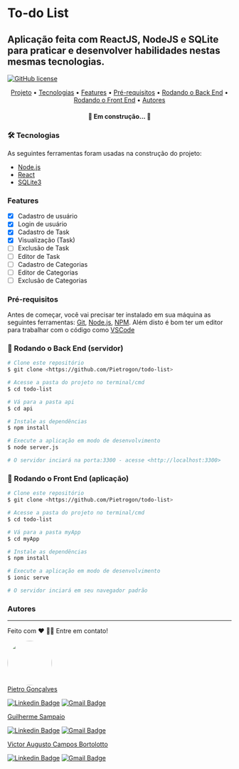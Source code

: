 # To-do List 

## Aplicação feita com ReactJS, NodeJS e SQLite para praticar e desenvolver habilidades nestas mesmas tecnologias.

[![GitHub license](https://img.shields.io/github/license/Pietrogon/todo-list)](https://github.com/Pietrogon/todo-list/blob/main/LICENSE)

<p align="center">
 <a href="#Projeto">Projeto</a> •
 <a href="#Tecnologias">Tecnologias</a> •
 <a href="#Features">Features</a> • 
 <a href="#Pré-requisitos">Pré-requisitos</a> • 
 <a href="#Rodando o Back End">Rodando o Back End</a> • 
 <a href="#Rodando o Front End">Rodando o Front End</a> • 
 <a href="#Autores">Autores</a>
</p>

<h4 align="center"> 
	🚧  Em construção...  🚧
</h4>

### 🛠 Tecnologias

As seguintes ferramentas foram usadas na construção do projeto:

- [Node.js](https://nodejs.org/en/)
- [React](https://pt-br.reactjs.org/)
- [SQLite3](https://www.npmjs.com/package/sqlite3)

### Features

- [x] Cadastro de usuário
- [x] Login de usuário
- [x] Cadastro de Task
- [x] Visualização (Task)
- [ ] Exclusão de Task
- [ ] Editor de Task
- [ ] Cadastro de Categorias
- [ ] Editor de Categorias
- [ ] Exclusão de Categorias

### Pré-requisitos

Antes de começar, você vai precisar ter instalado em sua máquina as seguintes ferramentas:
[Git](https://git-scm.com), [Node.js](https://nodejs.org/en/), [NPM](https://www.npmjs.com/get-npm). 
Além disto é bom ter um editor para trabalhar com o código como [VSCode](https://code.visualstudio.com/)

### 🎲 Rodando o Back End (servidor)

```bash
# Clone este repositório
$ git clone <https://github.com/Pietrogon/todo-list>

# Acesse a pasta do projeto no terminal/cmd
$ cd todo-list

# Vá para a pasta api
$ cd api

# Instale as dependências
$ npm install

# Execute a aplicação em modo de desenvolvimento
$ node server.js

# O servidor inciará na porta:3300 - acesse <http://localhost:3300>
```

### 🎲 Rodando o Front End (aplicação)

```bash
# Clone este repositório
$ git clone <https://github.com/Pietrogon/todo-list>

# Acesse a pasta do projeto no terminal/cmd
$ cd todo-list

# Vá para a pasta myApp
$ cd myApp

# Instale as dependências
$ npm install

# Execute a aplicação em modo de desenvolvimento
$ ionic serve

# O servidor inciará em seu navegador padrão
```

### Autores
---
Feito com ❤️
👋🏽 Entre em contato!

<a href="https://www.linkedin.com/in/pietrogon/">
<img style="border-radius: 50%;" src="https://avatars.githubusercontent.com/u/50971136?s=460&u=c34b99858602c2e9d81aeb015275268d35d3c733&v=4" width="100px;" alt=""/>
</a>
</br>
<a href="https://www.linkedin.com/in/pietrogon/">
Pietro Gonçalves
</a>

[![Linkedin Badge](https://img.shields.io/badge/-Pietrogon-blue?style=flat-square&logo=Linkedin&logoColor=white&link=https://www.linkedin.com/in/pietrogon/)](https://www.linkedin.com/in/pietrogon/) 
[![Gmail Badge](https://img.shields.io/badge/-pietrogon@gmail.com-c14438?style=flat-square&logo=Gmail&logoColor=white&link=mailto:pietrogon@gmail.com)](mailto:pietrogon@gmail.com)

<a href="https://www.linkedin.com/in/guilherme-sampaio-4946a01a6/?miniProfileUrn=urn%3Ali%3Afs_miniProfile%3AACoAADAn1LABvmw2dWfN4Q51WAqXrKE4nrouSeU">
Guilherme Sampaio
</a>

[![Linkedin Badge](https://img.shields.io/badge/-Guilherme-blue?style=flat-square&logo=Linkedin&logoColor=white&link=https://www.linkedin.com/in/guilherme-sampaio-4946a01a6/?miniProfileUrn=urn%3Ali%3Afs_miniProfile%3AACoAADAn1LABvmw2dWfN4Q51WAqXrKE4nrouSeU)](https://www.linkedin.com/in/guilherme-sampaio-4946a01a6/?miniProfileUrn=urn%3Ali%3Afs_miniProfile%3AACoAADAn1LABvmw2dWfN4Q51WAqXrKE4nrouSeU) 
[![Gmail Badge](https://img.shields.io/badge/-kaisergui258@gmail.com-c14438?style=flat-square&logo=Gmail&logoColor=white&link=mailto:kaisergui258@gmail.com)](mailto:kaisergui258@gmail.com)

<a href="https://www.linkedin.com/in/victor-augusto-campos-bortolotto-5517b8187/">
Victor Augusto Campos Bortolotto
</a>

[![Linkedin Badge](https://img.shields.io/badge/-Victor-blue?style=flat-square&logo=Linkedin&logoColor=white&link=https://www.linkedin.com/in/victor-augusto-campos-bortolotto-5517b8187/)](https://www.linkedin.com/in/victor-augusto-campos-bortolotto-5517b8187/) 
[![Gmail Badge](https://img.shields.io/badge/-victorcamposbortolottowork@gmail.com-c14438?style=flat-square&logo=Gmail&logoColor=white&link=mailto:victorcamposbortolottowork@gmail.com)](mailto:victorcamposbortolottowork@gmail.com)
